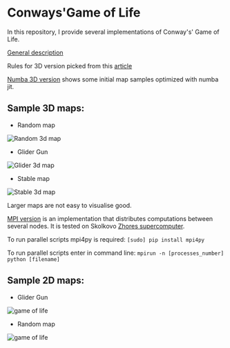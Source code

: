 # Conways'Game of Life

In this repository, I provide several implementations of Conway's' Game of Life.

[General description](https://en.wikipedia.org/wiki/Conway%27s_Game_of_Life)

Rules for 3D version picked from this [article](https://wpmedia.wolfram.com/uploads/sites/13/2018/02/01-3-1.pdf)

[Numba 3D version](https://github.com/NesterukSergey/Conways_Game_of_Life/blob/master/3D.ipynb) shows some initial map samples optimized with numba jit.

## Sample 3D maps:


* Random map

![Random 3d map](https://github.com/NesterukSergey/Conways_Game_of_Life/blob/master/data/3dLife_random_s10g.gif)



* Glider Gun

![Glider 3d map](https://github.com/NesterukSergey/Conways_Game_of_Life/blob/master/data/3dLifeglider_s10.gif)



* Stable map

![Stable 3d map](https://github.com/NesterukSergey/Conways_Game_of_Life/blob/master/data/3dLifecollision_s10.gif)



Larger maps are not easy to visualise good.


[MPI version](https://github.com/NesterukSergey/Conways_Game_of_Life/blob/master/game_of_life_parallel.ipynb) is an implementation that distributes computations between several nodes. It is tested on Skolkovo [Zhores supercomputer](https://sk.ru/news/b/pressreleases/archive/2019/01/18/uchenye-skolteha-sozdali-superkompyuter-zhores.aspx).

To run parallel scripts mpi4py is required:
`[sudo] pip install mpi4py`

To run parallel scripts enter in command line: `mpirun -n [processes_number] python [filename]`


## Sample 2D maps:


* Glider Gun

![game of life](https://github.com/NesterukSergey/Conways_Game_of_Life/blob/master/data/Life_s100_2d_gun.gif)


* Random map

![game of life](https://github.com/NesterukSergey/Conways_Game_of_Life/blob/master/data/Life_s400_2d_big.gif)


